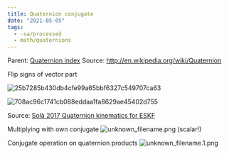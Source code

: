 ```yaml
---
title: Quaternion conjugate
date: "2021-05-05"
tags:
  - -sa/processed
  - math/quaternions
---
```


Parent: [Quaternion index](math/rotations/quaternion-index.md)
Source: <http://en.wikipedia.org/wiki/Quaternion>

Flip signs of vector part

![25b7285b430db4cfe99a65bbf6327c549707ca63](http://wikimedia.org/api/rest_v1/media/math/render/svg/25b7285b430db4cfe99a65bbf6327c549707ca63)

![708ac96c1741cb088eddaa1fa8629ae45402d755](http://wikimedia.org/api/rest_v1/media/math/render/svg/708ac96c1741cb088eddaa1fa8629ae45402d755)

Source: [Solà 2017 Quaternion kinematics for ESKF](solà-2017-quaternion-kinematics-for-eskf.md)

Multiplying with own conjugate
![unknown_filename.png](./_resources/Quaternion_conjugate.resources/unknown_filename.png) (scalar!)

Conjugate operation on quaternion products
![unknown_filename.1.png](./_resources/Quaternion_conjugate.resources/unknown_filename.1.png)

